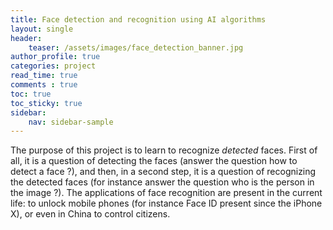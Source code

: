 ```yaml
---
title: Face detection and recognition using AI algorithms
layout: single
header:
    teaser: /assets/images/face_detection_banner.jpg
author_profile: true
categories: project
read_time: true
comments : true
toc: true
toc_sticky: true
sidebar:
    nav: sidebar-sample
---
```


The purpose of this project is to learn to recognize *detected* faces.
First of all, it is a question of detecting the faces (answer the question how to
detect a face ?), and then, in a second step, it is a question of recognizing the
detected faces (for instance answer the question who is the person in the image ?).
The applications of face recognition are present in the current life: to unlock mobile phones (for instance Face ID present since the iPhone X), or even in China to control citizens.
